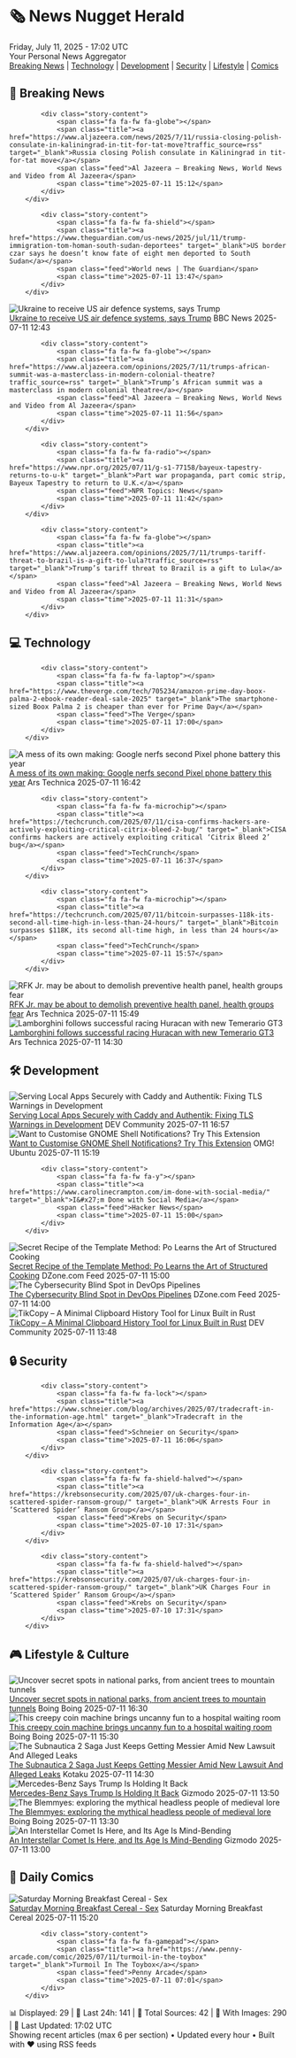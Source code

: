 <!-- Processing 54 RSS feeds at 2025-07-11 17:02:31 UTC -->
<!-- Processing: Saturday Morning Breakfast Cereal -->
<!-- Processing: Penny Arcade -->
<!-- Processing: Garfield -->
<!-- Processing: Dilbert -->
<!-- Processing: Dinosaur Comics -->
<!-- Processing: CNN Breaking News -->
<!-- Processing: BBC Breaking News -->
<!-- Processing: CBC News -->
<!-- Error processing https://rss.cbc.ca/lineup/topstories.xml: The read operation timed out -->
<!-- Processing: Reuters World News -->
<!-- Processing: Associated Press Breaking -->
<!-- Processing: NBC News Breaking -->
<!-- Processing: Guardian World News -->
<!-- Processing: Sky News World -->
<!-- Processing: TechCrunch -->
<!-- Processing: The Verge -->
<!-- Processing: Ars Technica -->
<!-- Processing: Lobsters Python -->
<!-- Processing: Dev.to -->
<!-- Processing: Phoronix Linux News -->
<!-- Processing: It's FOSS -->
<!-- Processing: OMG! Ubuntu -->
<!-- Processing: Ubuntu Blog -->
<!-- Processing: GitHub Blog -->
<!-- Processing: GitLab Blog -->
<!-- Processing: The Pragmatic Engineer -->
<!-- Processing: Boing Boing -->
<!-- Processing: Krebs on Security -->
<!-- Processing: Schneier on Security -->
<!-- Generated 10 new posts out of 28 feeds processed -->
<div class="newspaper-header">
    <h1 class="newspaper-title">🗞️ News Nugget Herald</h1>
    <div class="newspaper-date">Friday, July 11, 2025 - 17:02 UTC</div>
    <div class="newspaper-subtitle">Your Personal News Aggregator</div>
</div>

<div class="newspaper-nav">
    <a href="#breaking">Breaking News</a> |
    <a href="#tech">Technology</a> |
    <a href="#dev">Development</a> |
    <a href="#security">Security</a> |
    <a href="#lifestyle">Lifestyle</a> |
    <a href="#webcomics">Comics</a>
</div>

<div class="news-section breaking-news" id="breaking">
<h2 class="section-header">🚨 Breaking News</h2>
<div class="stories-container">
<div class="story">
            
            <div class="story-content">
                <span class="fa fa-fw fa-globe"></span>
                <span class="title"><a href="https://www.aljazeera.com/news/2025/7/11/russia-closing-polish-consulate-in-kaliningrad-in-tit-for-tat-move?traffic_source=rss" target="_blank">Russia closing Polish consulate in Kaliningrad in tit-for-tat move</a></span>
                <span class="feed">Al Jazeera – Breaking News, World News and Video from Al Jazeera</span>
                <span class="time">2025-07-11 15:12</span>
            </div>
        </div>
<div class="story">
            
            <div class="story-content">
                <span class="fa fa-fw fa-shield"></span>
                <span class="title"><a href="https://www.theguardian.com/us-news/2025/jul/11/trump-immigration-tom-homan-south-sudan-deportees" target="_blank">US border czar says he doesn’t know fate of eight men deported to South Sudan</a></span>
                <span class="feed">World news | The Guardian</span>
                <span class="time">2025-07-11 13:47</span>
            </div>
        </div>
<div class="story">
            <img src="https://ichef.bbci.co.uk/ace/standard/240/cpsprodpb/0e43/live/c627b110-5e50-11f0-abc2-f594647315a9.jpg" alt="Ukraine to receive US air defence systems, says Trump" class="story-image" loading="lazy" onerror="this.style.display='none'">
            <div class="story-content">
                <span class="fa fa-fw fa-earth-americas"></span>
                <span class="title"><a href="https://www.bbc.com/news/articles/crl04200dp4o" target="_blank">Ukraine to receive US air defence systems, says Trump</a></span>
                <span class="feed">BBC News</span>
                <span class="time">2025-07-11 12:43</span>
            </div>
        </div>
<div class="story">
            
            <div class="story-content">
                <span class="fa fa-fw fa-globe"></span>
                <span class="title"><a href="https://www.aljazeera.com/opinions/2025/7/11/trumps-african-summit-was-a-masterclass-in-modern-colonial-theatre?traffic_source=rss" target="_blank">Trump’s African summit was a masterclass in modern colonial theatre</a></span>
                <span class="feed">Al Jazeera – Breaking News, World News and Video from Al Jazeera</span>
                <span class="time">2025-07-11 11:56</span>
            </div>
        </div>
<div class="story">
            
            <div class="story-content">
                <span class="fa fa-fw fa-radio"></span>
                <span class="title"><a href="https://www.npr.org/2025/07/11/g-s1-77158/bayeux-tapestry-returns-to-u-k" target="_blank">Part war propaganda, part comic strip, Bayeux Tapestry to return to U.K.</a></span>
                <span class="feed">NPR Topics: News</span>
                <span class="time">2025-07-11 11:42</span>
            </div>
        </div>
<div class="story">
            
            <div class="story-content">
                <span class="fa fa-fw fa-globe"></span>
                <span class="title"><a href="https://www.aljazeera.com/opinions/2025/7/11/trumps-tariff-threat-to-brazil-is-a-gift-to-lula?traffic_source=rss" target="_blank">Trump’s tariff threat to Brazil is a gift to Lula</a></span>
                <span class="feed">Al Jazeera – Breaking News, World News and Video from Al Jazeera</span>
                <span class="time">2025-07-11 11:31</span>
            </div>
        </div>
</div>
</div>
<div class="news-section tech-news" id="tech">
<h2 class="section-header">💻 Technology</h2>
<div class="stories-container">
<div class="story">
            
            <div class="story-content">
                <span class="fa fa-fw fa-laptop"></span>
                <span class="title"><a href="https://www.theverge.com/tech/705234/amazon-prime-day-boox-palma-2-ebook-reader-deal-sale-2025" target="_blank">The smartphone-sized Boox Palma 2 is cheaper than ever for Prime Day</a></span>
                <span class="feed">The Verge</span>
                <span class="time">2025-07-11 17:00</span>
            </div>
        </div>
<div class="story">
            <img src="https://cdn.arstechnica.net/wp-content/uploads/2025/07/Android-16-6a-battery-2-500x500.jpg" alt="A mess of its own making: Google nerfs second Pixel phone battery this year" class="story-image" loading="lazy" onerror="this.style.display='none'">
            <div class="story-content">
                <span class="fa fa-fw fa-cog"></span>
                <span class="title"><a href="https://arstechnica.com/gadgets/2025/07/a-mess-of-its-own-making-google-nerfs-second-pixel-phone-battery-this-year/" target="_blank">A mess of its own making: Google nerfs second Pixel phone battery this year</a></span>
                <span class="feed">Ars Technica</span>
                <span class="time">2025-07-11 16:42</span>
            </div>
        </div>
<div class="story">
            
            <div class="story-content">
                <span class="fa fa-fw fa-microchip"></span>
                <span class="title"><a href="https://techcrunch.com/2025/07/11/cisa-confirms-hackers-are-actively-exploiting-critical-citrix-bleed-2-bug/" target="_blank">CISA confirms hackers are actively exploiting critical ‘Citrix Bleed 2’ bug</a></span>
                <span class="feed">TechCrunch</span>
                <span class="time">2025-07-11 16:37</span>
            </div>
        </div>
<div class="story">
            
            <div class="story-content">
                <span class="fa fa-fw fa-microchip"></span>
                <span class="title"><a href="https://techcrunch.com/2025/07/11/bitcoin-surpasses-118k-its-second-all-time-high-in-less-than-24-hours/" target="_blank">Bitcoin surpasses $118K, its second all-time high, in less than 24 hours</a></span>
                <span class="feed">TechCrunch</span>
                <span class="time">2025-07-11 15:57</span>
            </div>
        </div>
<div class="story">
            <img src="https://cdn.arstechnica.net/wp-content/uploads/2025/07/GettyImages-2221902591-500x500.jpg" alt="RFK Jr. may be about to demolish preventive health panel, health groups fear" class="story-image" loading="lazy" onerror="this.style.display='none'">
            <div class="story-content">
                <span class="fa fa-fw fa-cog"></span>
                <span class="title"><a href="https://arstechnica.com/health/2025/07/rfk-jr-may-be-about-to-demolish-preventive-health-panel-health-groups-fear/" target="_blank">RFK Jr. may be about to demolish preventive health panel, health groups fear</a></span>
                <span class="feed">Ars Technica</span>
                <span class="time">2025-07-11 15:49</span>
            </div>
        </div>
<div class="story">
            <img src="https://cdn.arstechnica.net/wp-content/uploads/2025/07/Hero-500x500.jpg" alt="Lamborghini follows successful racing Huracan with new Temerario GT3" class="story-image" loading="lazy" onerror="this.style.display='none'">
            <div class="story-content">
                <span class="fa fa-fw fa-cog"></span>
                <span class="title"><a href="https://arstechnica.com/cars/2025/07/lamborghini-follows-successful-racing-huracan-with-new-temerario-gt3/" target="_blank">Lamborghini follows successful racing Huracan with new Temerario GT3</a></span>
                <span class="feed">Ars Technica</span>
                <span class="time">2025-07-11 14:30</span>
            </div>
        </div>
</div>
</div>
<div class="news-section dev-news" id="dev">
<h2 class="section-header">🛠️ Development</h2>
<div class="stories-container">
<div class="story">
            <img src="https://media2.dev.to/dynamic/image/width=800%2Cheight=%2Cfit=scale-down%2Cgravity=auto%2Cformat=auto/https%3A%2F%2Fdev-to-uploads.s3.amazonaws.com%2Fuploads%2Farticles%2F14ub5w3ag8e7yocf21r7.png" alt="Serving Local Apps Securely with Caddy and Authentik: Fixing TLS Warnings in Development" class="story-image" loading="lazy" onerror="this.style.display='none'">
            <div class="story-content">
                <span class="fa fa-fw fa-code"></span>
                <span class="title"><a href="https://dev.to/lovestaco/serving-local-apps-securely-with-caddy-and-authentik-fixing-tls-warnings-in-development-29op" target="_blank">Serving Local Apps Securely with Caddy and Authentik: Fixing TLS Warnings in Development</a></span>
                <span class="feed">DEV Community</span>
                <span class="time">2025-07-11 16:57</span>
            </div>
        </div>
<div class="story">
            <img src="https://i0.wp.com/www.omgubuntu.co.uk/wp-content/uploads/2025/07/notifications.jpg?resize=406%2C232&amp;ssl=1" alt="Want to Customise GNOME Shell Notifications? Try This Extension" class="story-image" loading="lazy" onerror="this.style.display='none'">
            <div class="story-content">
                <span class="fa fa-fw fa-ubuntu"></span>
                <span class="title"><a href="https://www.omgubuntu.co.uk/2025/07/customise-gnome-shell-notifications-with-this-essential-extension" target="_blank">Want to Customise GNOME Shell Notifications? Try This Extension</a></span>
                <span class="feed">OMG! Ubuntu</span>
                <span class="time">2025-07-11 15:19</span>
            </div>
        </div>
<div class="story">
            
            <div class="story-content">
                <span class="fa fa-fw fa-y"></span>
                <span class="title"><a href="https://www.carolinecrampton.com/im-done-with-social-media/" target="_blank">I&#x27;m Done with Social Media</a></span>
                <span class="feed">Hacker News</span>
                <span class="time">2025-07-11 15:00</span>
            </div>
        </div>
<div class="story">
            <img src="https://dz2cdn1.dzone.com/thumbnail?fid=18507955&w=600" alt="Secret Recipe of the Template Method: Po Learns the Art of Structured Cooking" class="story-image" loading="lazy" onerror="this.style.display='none'">
            <div class="story-content">
                <span class="fa fa-fw fa-newspaper"></span>
                <span class="title"><a href="https://dzone.com/articles/template-method-pattern-java-kung-fu-panda" target="_blank">Secret Recipe of the Template Method: Po Learns the Art of Structured Cooking</a></span>
                <span class="feed">DZone.com Feed</span>
                <span class="time">2025-07-11 15:00</span>
            </div>
        </div>
<div class="story">
            <img src="https://dz2cdn1.dzone.com/thumbnail?fid=18503400&w=600" alt="The Cybersecurity Blind Spot in DevOps Pipelines" class="story-image" loading="lazy" onerror="this.style.display='none'">
            <div class="story-content">
                <span class="fa fa-fw fa-newspaper"></span>
                <span class="title"><a href="https://dzone.com/articles/cybersecurity-blind-spot-devops-pipelines" target="_blank">The Cybersecurity Blind Spot in DevOps Pipelines</a></span>
                <span class="feed">DZone.com Feed</span>
                <span class="time">2025-07-11 14:00</span>
            </div>
        </div>
<div class="story">
            <img src="https://media2.dev.to/dynamic/image/width=800%2Cheight=%2Cfit=scale-down%2Cgravity=auto%2Cformat=auto/https%3A%2F%2Fgithub.com%2Ftikrack%2Ftikcopy%2Fassets%2Fyour-image-link.png" alt="TikCopy – A Minimal Clipboard History Tool for Linux Built in Rust" class="story-image" loading="lazy" onerror="this.style.display='none'">
            <div class="story-content">
                <span class="fa fa-fw fa-code"></span>
                <span class="title"><a href="https://dev.to/tikrack_0b5ca7f793d07d3db/tikcopy-a-minimal-clipboard-history-tool-for-linux-built-in-rust-365j" target="_blank">TikCopy – A Minimal Clipboard History Tool for Linux Built in Rust</a></span>
                <span class="feed">DEV Community</span>
                <span class="time">2025-07-11 13:48</span>
            </div>
        </div>
</div>
</div>
<div class="news-section security-news" id="security">
<h2 class="section-header">🔒 Security</h2>
<div class="stories-container">
<div class="story">
            
            <div class="story-content">
                <span class="fa fa-fw fa-lock"></span>
                <span class="title"><a href="https://www.schneier.com/blog/archives/2025/07/tradecraft-in-the-information-age.html" target="_blank">Tradecraft in the Information Age</a></span>
                <span class="feed">Schneier on Security</span>
                <span class="time">2025-07-11 16:06</span>
            </div>
        </div>
<div class="story">
            
            <div class="story-content">
                <span class="fa fa-fw fa-shield-halved"></span>
                <span class="title"><a href="https://krebsonsecurity.com/2025/07/uk-charges-four-in-scattered-spider-ransom-group/" target="_blank">UK Arrests Four in ‘Scattered Spider’ Ransom Group</a></span>
                <span class="feed">Krebs on Security</span>
                <span class="time">2025-07-10 17:31</span>
            </div>
        </div>
<div class="story">
            
            <div class="story-content">
                <span class="fa fa-fw fa-shield-halved"></span>
                <span class="title"><a href="https://krebsonsecurity.com/2025/07/uk-charges-four-in-scattered-spider-ransom-group/" target="_blank">UK Charges Four in ‘Scattered Spider’ Ransom Group</a></span>
                <span class="feed">Krebs on Security</span>
                <span class="time">2025-07-10 17:31</span>
            </div>
        </div>
</div>
</div>
<div class="news-section lifestyle-news" id="lifestyle">
<h2 class="section-header">🎮 Lifestyle & Culture</h2>
<div class="stories-container">
<div class="story">
            <img src="https://i0.wp.com/boingboing.net/wp-content/uploads/2025/07/tunnel.jpg?fit=1080%2C720&amp;quality=60&amp;ssl=1" alt="Uncover secret spots in national parks, from ancient trees to mountain tunnels" class="story-image" loading="lazy" onerror="this.style.display='none'">
            <div class="story-content">
                <span class="fa fa-fw fa-arrow-right"></span>
                <span class="title"><a href="https://boingboing.net/2025/07/11/uncover-secret-spots-in-national-parks-from-ancient-trees-to-mountain-tunnels.html" target="_blank">Uncover secret spots in national parks, from ancient trees to mountain tunnels</a></span>
                <span class="feed">Boing Boing</span>
                <span class="time">2025-07-11 16:30</span>
            </div>
        </div>
<div class="story">
            <img src="https://i0.wp.com/boingboing.net/wp-content/uploads/2025/07/coin-op.jpg?fit=1200%2C883&amp;quality=60&amp;ssl=1" alt="This creepy coin machine brings uncanny fun to a hospital waiting room" class="story-image" loading="lazy" onerror="this.style.display='none'">
            <div class="story-content">
                <span class="fa fa-fw fa-arrow-right"></span>
                <span class="title"><a href="https://boingboing.net/2025/07/11/this-creepy-coin-machine-brings-uncanny-fun-to-a-hospital-waiting-room.html" target="_blank">This creepy coin machine brings uncanny fun to a hospital waiting room</a></span>
                <span class="feed">Boing Boing</span>
                <span class="time">2025-07-11 15:30</span>
            </div>
        </div>
<div class="story">
            <img src="https://i.kinja-img.com/image/upload/c_fit,q_80,w_636/6fcf3fedc2da7fde7775d9644d60736c.jpg" alt="The Subnautica 2 Saga Just Keeps Getting Messier Amid New Lawsuit And Alleged Leaks" class="story-image" loading="lazy" onerror="this.style.display='none'">
            <div class="story-content">
                <span class="fa fa-fw fa-gamepad"></span>
                <span class="title"><a href="https://kotaku.com/subnautica-2-delay-lawsuit-leaks-biomes-steam-krafton-1851786101" target="_blank">The Subnautica 2 Saga Just Keeps Getting Messier Amid New Lawsuit And Alleged Leaks</a></span>
                <span class="feed">Kotaku</span>
                <span class="time">2025-07-11 14:30</span>
            </div>
        </div>
<div class="story">
            <img src="https://gizmodo.com/app/uploads/2023/01/f79144523846587e9f0ad0e3c538f2c9.jpg" alt="Mercedes-Benz Says Trump Is Holding It Back" class="story-image" loading="lazy" onerror="this.style.display='none'">
            <div class="story-content">
                <span class="fa fa-fw fa-computer"></span>
                <span class="title"><a href="https://gizmodo.com/mercedes-benz-says-trump-is-holding-it-back-2000628059" target="_blank">Mercedes-Benz Says Trump Is Holding It Back</a></span>
                <span class="feed">Gizmodo</span>
                <span class="time">2025-07-11 13:50</span>
            </div>
        </div>
<div class="story">
            <img src="https://i0.wp.com/boingboing.net/wp-content/uploads/2025/07/Screen-Shot-2025-07-10-at-3.10.11-PM.png?fit=1274%2C1130&amp;quality=55&amp;ssl=1" alt="The Blemmyes: exploring the mythical headless people of medieval lore" class="story-image" loading="lazy" onerror="this.style.display='none'">
            <div class="story-content">
                <span class="fa fa-fw fa-arrow-right"></span>
                <span class="title"><a href="https://boingboing.net/2025/07/11/the-blemmyes-exploring-the-mythical-headless-people-of-medieval-lore.html" target="_blank">The Blemmyes: exploring the mythical headless people of medieval lore</a></span>
                <span class="feed">Boing Boing</span>
                <span class="time">2025-07-11 13:30</span>
            </div>
        </div>
<div class="story">
            <img src="https://gizmodo.com/app/uploads/2025/07/interstellar-object-31Atlast-1.jpeg" alt="An Interstellar Comet Is Here, and Its Age Is Mind-Bending" class="story-image" loading="lazy" onerror="this.style.display='none'">
            <div class="story-content">
                <span class="fa fa-fw fa-computer"></span>
                <span class="title"><a href="https://gizmodo.com/a-third-interstellar-visitor-is-here-and-astronomers-might-know-where-it-came-from-2000626820" target="_blank">An Interstellar Comet Is Here, and Its Age Is Mind-Bending</a></span>
                <span class="feed">Gizmodo</span>
                <span class="time">2025-07-11 13:00</span>
            </div>
        </div>
</div>
</div>
<div class="news-section webcomics-section" id="webcomics">
<h2 class="section-header">🎨 Daily Comics</h2>
<div class="stories-container">
<div class="story">
            <img src="https://www.smbc-comics.com/comics/1752123717-20250711.png" alt="Saturday Morning Breakfast Cereal - Sex" class="story-image" loading="lazy" onerror="this.style.display='none'">
            <div class="story-content">
                <span class="fa fa-fw fa-smile"></span>
                <span class="title"><a href="https://www.smbc-comics.com/comic/sex" target="_blank">Saturday Morning Breakfast Cereal - Sex</a></span>
                <span class="feed">Saturday Morning Breakfast Cereal</span>
                <span class="time">2025-07-11 15:20</span>
            </div>
        </div>
<div class="story">
            
            <div class="story-content">
                <span class="fa fa-fw fa-gamepad"></span>
                <span class="title"><a href="https://www.penny-arcade.com/comic/2025/07/11/turmoil-in-the-toybox" target="_blank">Turmoil In The Toybox</a></span>
                <span class="feed">Penny Arcade</span>
                <span class="time">2025-07-11 07:01</span>
            </div>
        </div>
</div>
</div>

<div class="newspaper-footer">
    <div class="stats">
        📊 Displayed: 29 | 📅 Last 24h: 141 | 📡 Total Sources: 42 | 📸 With Images: 290 |
        🔄 Last Updated: 17:02 UTC
    </div>
    <div class="footer-note">
        Showing recent articles (max 6 per section) • Updated every hour • Built with ❤️ using RSS feeds
    </div>
</div>
